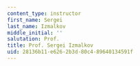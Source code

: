 ```yaml
---
content_type: instructor
first_name: Sergei
last_name: Izmalkov
middle_initial: ''
salutation: Prof.
title: Prof. Sergei Izmalkov
uid: 28136b11-e626-2b3d-80c4-89640134591f
---
```

